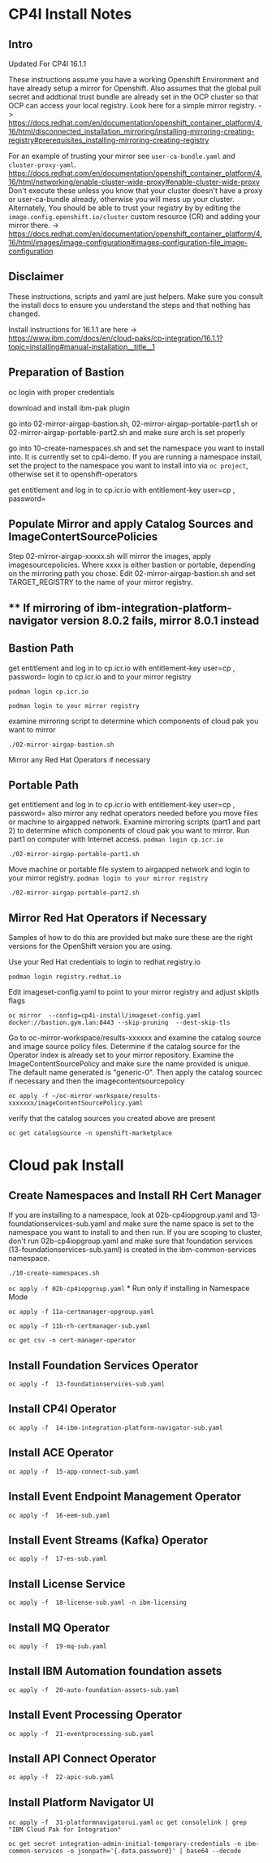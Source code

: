 # CP4I Install Notes
## Intro
Updated For CP4I 16.1.1

These instructions assume you have a working Openshift Environment and have already setup a mirror for Openshift. Also assumes that the global pull secret and addtional trust bundle are already set in the OCP cluster so that OCP can access your local registry. Look here for a simple mirror registry. -> https://docs.redhat.com/en/documentation/openshift_container_platform/4.16/html/disconnected_installation_mirroring/installing-mirroring-creating-registry#prerequisites_installing-mirroring-creating-registry

For an example of trusting your mirror see `user-ca-bundle.yaml` and `cluster-proxy-yaml`. https://docs.redhat.com/en/documentation/openshift_container_platform/4.16/html/networking/enable-cluster-wide-proxy#enable-cluster-wide-proxy Don't execute these unless you know that your cluster doesn't have a proxy or user-ca-bundle already, otherwise you will mess up your cluster. Alternately, You should be able to trust your registry by by editing the `image.config.openshift.io/cluster` custom resource (CR) and adding your mirror there. -> https://docs.redhat.com/en/documentation/openshift_container_platform/4.16/html/images/image-configuration#images-configuration-file_image-configuration

## Disclaimer
These instructions, scripts and yaml are just helpers. Make sure you consult the install docs to ensure you understand the steps and that nothing has changed.

Install instructions for 16.1.1 are here -> https://www.ibm.com/docs/en/cloud-paks/cp-integration/16.1.1?topic=installing#manual-installation__title__1

## Preparation of Bastion

oc login with proper credentials

download and install ibm-pak plugin

go into 02-mirror-airgap-bastion.sh, 02-mirror-airgap-portable-part1.sh or 02-mirror-airgap-portable-part2.sh and make sure arch is set properly

go into 10-create-namespaces.sh and set the namespace you want to install into. It is currently set to cp4i-demo. If you are running a namespace install, set the project to the namespace you want to install into via `oc project`, otherwise set it to openshift-operators

get entitlement and log in to cp.icr.io with entitlement-key user=cp , password=<entitlement-key>



## Populate Mirror and apply Catalog Sources and ImageContertSourcePolicies
Step 02-mirror-airgap-xxxxx.sh will mirror the images, apply imagesourcepolicies.  Where xxxx is either bastion or portable, depending on the mirroring path you chose. Edit  02-mirror-airgap-bastion.sh and set TARGET_REGISTRY to the name of your mirror registry. 

## ** If mirroring of ibm-integration-platform-navigator version 8.0.2 fails, mirror 8.0.1 instead

## Bastion Path
get entitlement and log in to cp.icr.io with entitlement-key user=cp , password=<entitlement-key>
login to cp.icr.io and to your mirror registry 

`podman login cp.icr.io`

`podman login to your mirror registry`

examine mirroring script to determine which components of cloud pak you want to mirror

`./02-mirror-airgap-bastion.sh` 

Mirror any Red Hat Operators if necessary

## Portable Path

get entitlement and log in to cp.icr.io with entitlement-key user=cp , password=<entitlement-key>
also mirror any redhat operators needed before you move files or machine to airgapped network.
Examine mirroring scripts (part1 and part 2) to determine which components of cloud pak you want to mirror.
Run part1 on computer with Internet access.
`podman login cp.icr.io`

`./02-mirror-airgap-portable-part1.sh`

Move machine or portable file system to airgapped network and login to your mirror registry. 
`podman login to your mirror registry`

`./02-mirror-airgap-portable-part2.sh`


## Mirror Red Hat Operators if Necessary
Samples of how to do this are provided but make sure these are the right versions for the OpenShift version you are using.

Use your Red Hat credentials to login to redhat.registry.io 

`podman login registry.redhat.io`

Edit imageset-config.yaml to point to your mirror registry and adjust skiptls flags

`oc mirror  --config=cp4i-install/imageset-config.yaml docker://bastion.gym.lan:8443 --skip-pruning  --dest-skip-tls`

Go to oc-mirror-workspace/results-xxxxxx and examine the catalog source and image source policy files. Determine if the catalog source for the Operator Index is already set to your mirror repository. Examine the ImageContentSourcePolicy and make sure the name provided is unique. The default name generated is "generic-0". Then apply the catalog sourcec if necessary and then the imagecontentsourcepolicy 

`oc apply -f ~/oc-mirror-workspace/results-xxxxxxx/imageContentSourcePolicy.yaml`

verify that the catalog sources you created above are present 

`oc get catalogsource -n openshift-marketplace`

# Cloud pak Install
## Create Namespaces and Install RH Cert Manager
If you are installing to a namespace, look at 02b-cp4iopgroup.yaml and 13-foundationservices-sub.yaml and make sure the name space is set to the namespace you want to install to and then run. If you are scoping to cluster, don't run 02b-cp4iopgroup.yaml and make sure that foundation services (13-foundationservices-sub.yaml) is created in the ibm-common-services namespace.

`./10-create-namespaces.sh`


`oc apply -f 02b-cp4iopgroup.yaml` * Run only if installing in Namespace Mode

`oc apply -f 11a-certmanager-opgroup.yaml`

`oc apply -f 11b-rh-certmanager-sub.yaml`

`oc get csv -n cert-manager-operator`

## Install Foundation Services Operator
`oc apply -f  13-foundationservices-sub.yaml`

## Install CP4I Operator 
`oc apply -f  14-ibm-integration-platform-navigator-sub.yaml`
## Install ACE Operator
`oc apply -f  15-app-connect-sub.yaml`
## Install Event Endpoint Management Operator
`oc apply -f  16-eem-sub.yaml`
## Install Event Streams (Kafka) Operator
`oc apply -f  17-es-sub.yaml`
## Install License Service
`oc apply -f  18-license-sub.yaml -n ibm-licensing` 
## Install MQ Operator
`oc apply -f  19-mq-sub.yaml`
## Install IBM Automation foundation assets
`oc apply -f  20-auto-foundation-assets-sub.yaml`
## Install Event Processing Operator
`oc apply -f  21-eventprocessing-sub.yaml`
## Install API Connect Operator
`oc apply -f  22-apic-sub.yaml`


## Install Platform Navigator UI
`oc apply -f  31-platformnavigatorui.yaml`
`oc get consolelink | grep "IBM Cloud Pak for Integration"`

`oc get secret integration-admin-initial-temporary-credentials -n ibm-common-services -o jsonpath='{.data.password}' | base64 --decode`

